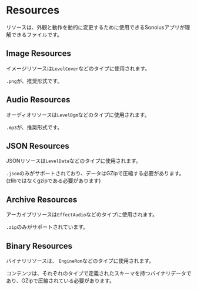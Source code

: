 # Resources

リソースは、外観と動作を動的に変更するために使用できるSonolusアプリが理解できるファイルです。

## Image Resources

イメージリソースは`LevelCover`などのタイプに使用されます。

`.png`が、推奨形式です。

## Audio Resources

オーディオリソースは`LevelBgm`などのタイプに使用されます。

`.mp3`が、推奨形式です。

## JSON Resources

JSONリソースは`LevelData`などのタイプに使用されます。

`.json`のみがサポートされており、データはGZipで圧縮する必要があります。(zlibではなくgzipである必要があります)

## Archive Resources

アーカイブリソースは`EffectAudio`などのタイプに使用されます。

`.zip`のみがサポートされています。

## Binary Resources

バイナリリソースは、 `EngineRom`などのタイプに使用されます。

コンテンツは、それぞれのタイプで定義されたスキーマを持つバイナリデータであり、GZipで圧縮されている必要があります。
